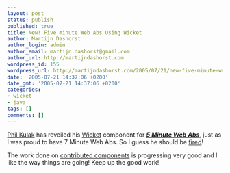 ```yaml
---
layout: post
status: publish
published: true
title: New! Five minute Web Abs Using Wicket
author: Martijn Dashorst
author_login: admin
author_email: martijn.dashorst@gmail.com
author_url: http://martijndashorst.com
wordpress_id: 155
wordpress_url: http://martijndashorst.com/2005/07/21/new-five-minute-web-abs-using-wicket/
date: '2005-07-21 14:37:06 +0200'
date_gmt: '2005-07-21 14:37:06 +0200'
categories:
- wicket
- java
tags: []
comments: []
---
```

<p><a href="http://jroller.com/page/pKulak">Phil Kulak</a> has reveiled his <a href="http://wicket.sf.net">Wicket</a> component for <a href="http://www.cs.uoregon.edu/~torok/GridPanelDocs/"><i><b>5 Minute Web Abs</b></i></a>, just as I was proud to have 7 Minute Web Abs. So I guess he should be <a href="http://www.jroller.com/comments/dashorst/Weblog/7_minute_web_abs#comment2">fired</a>!</p>
<p>The work done on <a href="http://wicket-stuff.sf.net">contributed components</a> is progressing very good and I like the way things are going! Keep up the good work!</p>

